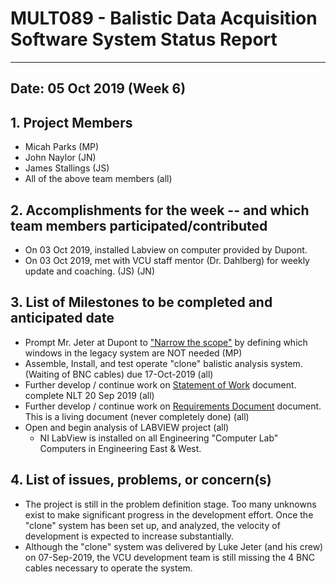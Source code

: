 # MULT089 - Balistic Data Acquisition Software System  Status Report

---

## Date: 05 Oct 2019  (Week 6)

## 1.  Project Members

  * Micah Parks (MP)
  * John Naylor (JN)
  * James Stallings (JS)
  * All of the above team members (all)

## 2.  Accomplishments for the week -- and which team members participated/contributed

  * On 03 Oct 2019, installed Labview on computer provided by Dupont.
  * On 03 Oct 2019, met with VCU staff mentor (Dr. Dahlberg) for weekly update and coaching. (JS) (JN)

## 3. List of Milestones to be completed and anticipated date

  * Prompt Mr. Jeter at Dupont to ["Narrow the scope"](https://github.com/VCU-CS-Capstone/2019-CS326-DuPont-Ballistic-Data-Acquisition/issues/7) by defining which windows in the legacy system are NOT needed (MP)
  * Assemble, Install, and test operate "clone" balistic analysis system. (Waiting of BNC cables) due 17-Oct-2019 (all)
  * Further develop / continue work on [Statement of Work](https://github.com/VCU-CS-Capstone/2019-MULT606-DuPont-Ballistic-Data-Acquisition/blob/master/Documentation/Statement_Of_Work.md) document. complete NLT 20 Sep 2019 (all)
  * Further develop / continue work on [Requirements Document](https://docs.google.com/document/d/1gUw1K_7HPkCn8hqNF-GUn2tW1sUHFUCNhFq1kbwdjEQ/edit?usp=sharing) document. This is a living document (never completely done) (all)
  * Open and begin analysis of LABVIEW project (all)
    *  NI LabView is installed on all Engineering "Computer Lab" Computers in Engineering East & West.
    
## 4. List of issues, problems, or concern(s)

  * The project is still in the problem definition stage.  Too many unknowns exist to make significant progress in the development effort.  Once the "clone" system has been set up, and analyzed, the velocity of development is expected to increase substantially. 
  * Although the "clone" system was delivered by Luke Jeter (and his crew) on 07-Sep-2019, the VCU development team is still missing the 4 BNC cables necessary to operate the system.
